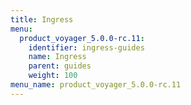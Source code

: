 ```yaml
---
title: Ingress
menu:
  product_voyager_5.0.0-rc.11:
    identifier: ingress-guides
    name: Ingress
    parent: guides
    weight: 100
menu_name: product_voyager_5.0.0-rc.11
---
```

